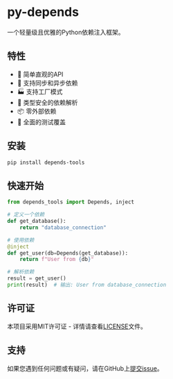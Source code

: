 # py-depends

一个轻量级且优雅的Python依赖注入框架。

## 特性

- 🚀 简单直观的API
- 🔄 支持同步和异步依赖
- 🏭 支持工厂模式
- 🎯 类型安全的依赖解析
- 📦 零外部依赖
- 🧪 全面的测试覆盖

## 安装

```bash
pip install depends-tools
```

## 快速开始

```python
from depends_tools import Depends, inject

# 定义一个依赖
def get_database():
    return "database_connection"

# 使用依赖
@inject
def get_user(db=Depends(get_database)):
    return f"User from {db}"

# 解析依赖
result = get_user()
print(result)  # 输出: User from database_connection
```

## 许可证

本项目采用MIT许可证 - 详情请查看[LICENSE](LICENSE)文件。

## 支持

如果您遇到任何问题或有疑问，请在GitHub上[提交issue](https://github.com/JokerCrying/py-depends-tools/issues)。